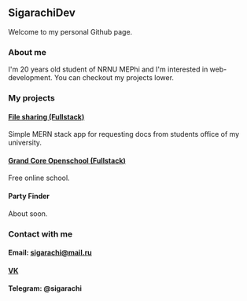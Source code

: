 ## SigarachiDev

Welcome to my personal Github page.

### About me

I'm 20 years old student of NRNU MEPhi and I'm interested in web-development.
You can checkout my projects lower.


### My projects 

#### [File sharing (Fullstack)](https://github.com/file-sharing-erp-team/file-sharing) 

Simple MERN stack app for requesting docs from students office of my university.

#### [Grand Core Openschool (Fullstack)](https://github.com/grandcore/openschool) 

Free online school. 

#### Party Finder

About soon.

### Contact with me

#### Email: sigarachi@mail.ru

#### [VK](https://vk.com/sigarachi) 

#### Telegram: @sigarachi
